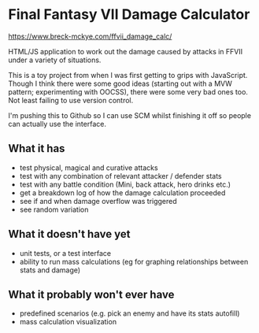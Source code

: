 # Final Fantasy VII Damage Calculator

https://www.breck-mckye.com/ffvii_damage_calc/

HTML/JS application to work out the damage caused by attacks in FFVII under a variety of situations.

This is a toy project from when I was first getting to grips with JavaScript. Though I think there were some good ideas (starting out with a MVW pattern; experimenting with OOCSS), there were some very bad ones too. Not least failing to use version control.

I'm pushing this to Github so I can use SCM whilst finishing it off so people can actually use the interface.

## What it has
- test physical, magical and curative attacks
- test with any combination of relevant attacker / defender stats
- test with any battle condition (Mini, back attack, hero drinks etc.)
- get a breakdown log of how the damage calculation proceeded
- see if and when damage overflow was triggered
- see random variation

## What it doesn't have yet
- unit tests, or a test interface
- ability to run mass calculations (eg for graphing relationships between stats and damage)

## What it probably won't ever have
- predefined scenarios (e.g. pick an enemy and have its stats autofill)
- mass calculation visualization


